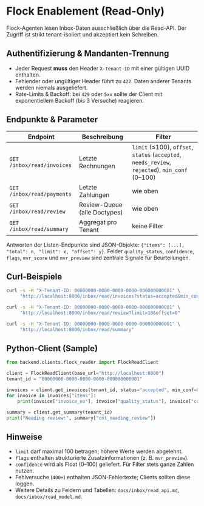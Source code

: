 # Flock Enablement (Read-Only)

Flock-Agenten lesen Inbox-Daten ausschließlich über die Read-API. Der Zugriff ist strikt tenant-isoliert und akzeptiert kein Schreiben.

## Authentifizierung & Mandanten-Trennung

- Jeder Request **muss** den Header `X-Tenant-ID` mit einer gültigen UUID enthalten.
- Fehlender oder ungültiger Header führt zu `422`. Daten anderer Tenants werden niemals ausgeliefert.
- Rate-Limits & Backoff: bei `429` oder `5xx` sollte der Client mit exponentiellem Backoff (bis 3 Versuche) reagieren.

## Endpunkte & Parameter

| Endpoint | Beschreibung | Filter |
|----------|--------------|--------|
| `GET /inbox/read/invoices` | Letzte Rechnungen | `limit` (≤100), `offset`, `status` (`accepted`, `needs_review`, `rejected`), `min_conf` (0–100) |
| `GET /inbox/read/payments` | Letzte Zahlungen | wie oben |
| `GET /inbox/read/review` | Review-Queue (alle Doctypes) | wie oben |
| `GET /inbox/read/summary` | Aggregat pro Tenant | keine Filter |

Antworten der Listen-Endpunkte sind JSON-Objekte: `{"items": [...], "total": n, "limit": x, "offset": y}`. Felder `quality_status`, `confidence`, `flags`, `mvr_score` und `mvr_preview` sind zentrale Signale für Beurteilungen.

## Curl-Beispiele

```bash
curl -s -H "X-Tenant-ID: 00000000-0000-0000-0000-000000000001" \
     "http://localhost:8000/inbox/read/invoices?status=accepted&min_conf=80&limit=25"
```

```bash
curl -s -H "X-Tenant-ID: 00000000-0000-0000-0000-000000000001" \
     "http://localhost:8000/inbox/read/review?limit=10&offset=0"
```

```bash
curl -s -H "X-Tenant-ID: 00000000-0000-0000-0000-000000000001" \
     "http://localhost:8000/inbox/read/summary"
```

## Python-Client (Sample)

```python
from backend.clients.flock_reader import FlockReadClient

client = FlockReadClient(base_url="http://localhost:8000")
tenant_id = "00000000-0000-0000-0000-000000000001"

invoices = client.get_invoices(tenant_id, status="accepted", min_conf=80)
for invoice in invoices["items"]:
    print(invoice["invoice_no"], invoice["quality_status"], invoice["confidence"])

summary = client.get_summary(tenant_id)
print("Needing review:", summary["cnt_needing_review"])
```

## Hinweise

- `limit` darf maximal 100 betragen; höhere Werte werden abgelehnt.
- `flags` enthalten strukturierte Zusatzinformationen (z. B. `mvr_preview`).
- `confidence` wird als Float (0–100) geliefert. Für Filter stets ganze Zahlen nutzen.
- Fehlversuche (`400+`) enthalten JSON-Fehlertexte; Clients sollten diese loggen.
- Weitere Details zu Feldern und Tabellen: `docs/inbox/read_api.md`, `docs/inbox/read_model.md`.
